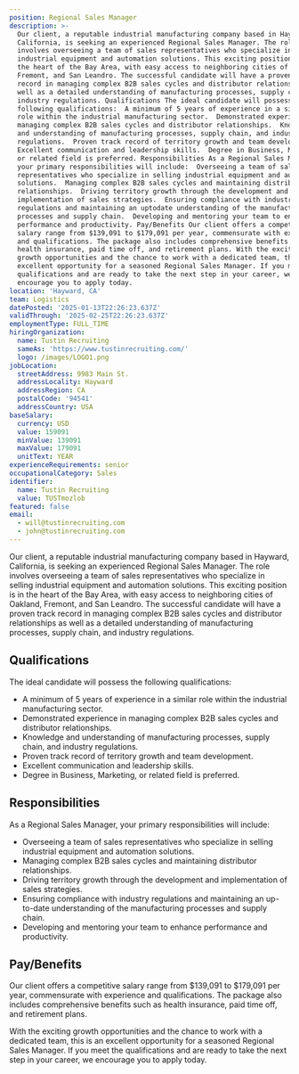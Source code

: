 ```yaml
---
position: Regional Sales Manager
description: >-
  Our client, a reputable industrial manufacturing company based in Hayward,
  California, is seeking an experienced Regional Sales Manager. The role
  involves overseeing a team of sales representatives who specialize in selling
  industrial equipment and automation solutions. This exciting position is in
  the heart of the Bay Area, with easy access to neighboring cities of Oakland,
  Fremont, and San Leandro. The successful candidate will have a proven track
  record in managing complex B2B sales cycles and distributor relationships as
  well as a detailed understanding of manufacturing processes, supply chain, and
  industry regulations. Qualifications The ideal candidate will possess the
  following qualifications:  A minimum of 5 years of experience in a similar
  role within the industrial manufacturing sector.  Demonstrated experience in
  managing complex B2B sales cycles and distributor relationships.  Knowledge
  and understanding of manufacturing processes, supply chain, and industry
  regulations.  Proven track record of territory growth and team development. 
  Excellent communication and leadership skills.  Degree in Business, Marketing,
  or related field is preferred. Responsibilities As a Regional Sales Manager,
  your primary responsibilities will include:  Overseeing a team of sales
  representatives who specialize in selling industrial equipment and automation
  solutions.  Managing complex B2B sales cycles and maintaining distributor
  relationships.  Driving territory growth through the development and
  implementation of sales strategies.  Ensuring compliance with industry
  regulations and maintaining an uptodate understanding of the manufacturing
  processes and supply chain.  Developing and mentoring your team to enhance
  performance and productivity. Pay/Benefits Our client offers a competitive
  salary range from $139,091 to $179,091 per year, commensurate with experience
  and qualifications. The package also includes comprehensive benefits such as
  health insurance, paid time off, and retirement plans. With the exciting
  growth opportunities and the chance to work with a dedicated team, this is an
  excellent opportunity for a seasoned Regional Sales Manager. If you meet the
  qualifications and are ready to take the next step in your career, we
  encourage you to apply today.
location: 'Hayward, CA'
team: Logistics
datePosted: '2025-01-13T22:26:23.637Z'
validThrough: '2025-02-25T22:26:23.637Z'
employmentType: FULL_TIME
hiringOrganization:
  name: Tustin Recruiting
  sameAs: 'https://www.tustinrecruiting.com/'
  logo: /images/LOGO1.png
jobLocation:
  streetAddress: 9983 Main St.
  addressLocality: Hayward
  addressRegion: CA
  postalCode: '94541'
  addressCountry: USA
baseSalary:
  currency: USD
  value: 159091
  minValue: 139091
  maxValue: 179091
  unitText: YEAR
experienceRequirements: senior
occupationalCategory: Sales
identifier:
  name: Tustin Recruiting
  value: TUSTmozlob
featured: false
email:
  - will@tustinrecruiting.com
  - john@tustinrecruiting.com
---
```




Our client, a reputable industrial manufacturing company based in Hayward, California, is seeking an experienced Regional Sales Manager. The role involves overseeing a team of sales representatives who specialize in selling industrial equipment and automation solutions. This exciting position is in the heart of the Bay Area, with easy access to neighboring cities of Oakland, Fremont, and San Leandro. The successful candidate will have a proven track record in managing complex B2B sales cycles and distributor relationships as well as a detailed understanding of manufacturing processes, supply chain, and industry regulations.

## Qualifications

The ideal candidate will possess the following qualifications:

- A minimum of 5 years of experience in a similar role within the industrial manufacturing sector.
- Demonstrated experience in managing complex B2B sales cycles and distributor relationships.
- Knowledge and understanding of manufacturing processes, supply chain, and industry regulations.
- Proven track record of territory growth and team development.
- Excellent communication and leadership skills.
- Degree in Business, Marketing, or related field is preferred.

## Responsibilities

As a Regional Sales Manager, your primary responsibilities will include:

- Overseeing a team of sales representatives who specialize in selling industrial equipment and automation solutions.
- Managing complex B2B sales cycles and maintaining distributor relationships.
- Driving territory growth through the development and implementation of sales strategies.
- Ensuring compliance with industry regulations and maintaining an up-to-date understanding of the manufacturing processes and supply chain.
- Developing and mentoring your team to enhance performance and productivity.

## Pay/Benefits

Our client offers a competitive salary range from $139,091 to $179,091 per year, commensurate with experience and qualifications. The package also includes comprehensive benefits such as health insurance, paid time off, and retirement plans. 

With the exciting growth opportunities and the chance to work with a dedicated team, this is an excellent opportunity for a seasoned Regional Sales Manager. If you meet the qualifications and are ready to take the next step in your career, we encourage you to apply today.
